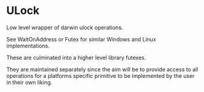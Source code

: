 # ULock

Low level wrapper of darwin ulock operations.

See WaitOnAddress or Futex for similar Windows and Linux implementations.

These are culminated into a higher level library futexes.

They are maintained separately since the aim will be to provide access to all operations for a platforms specific primitive to be implemented by the user in their own liking.